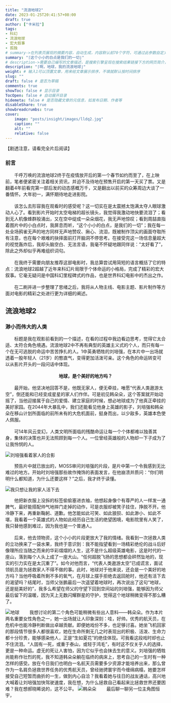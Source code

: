 ```yaml
---
title: "流浪地球2"
date: 2023-01-25T20:41:57+08:00
draft: true
author: ["卡米拉"]
tags:
- 科幻
- 流浪地球
- 宏大叙事
- 孤独
# summary->在列表页展现的摘要内容，自动生成，内容默认前70个字符，可通过此参数自定义，一般无需专门设置
summary: "⌈这个小小的白点是我们的一切⌋"
# description->需要自己编写的文章描述，是搜索引擎呈现在搜索结果链接下方的网页简介，建议设置
description: "⌈啊，地球，我的流浪地球⌋"
weight: # 输入1可以顶置文章，用来给文章展示排序，不填就默认按时间排序
slug: ""
draft: false # 是否为草稿
comments: true
showToc: false # 显示目录
TocOpen: false # 自动展开目录
hidemeta: false # 是否隐藏文章的元信息，如发布日期、作者等
disableShare: true 
showbreadcrumbs: true
cover:
    image: "posts/insight/images/lldq2.jpg"
    caption: ""
    alt: ""
    relative: false
---
```

【剧透注意，请看完全片后阅读】
<h3>前言</h3>
&ensp;&ensp;&ensp;&ensp;千呼万唤的流浪地球2终于在疫情放开后的第一个春节如约而至了，在上映前，笔者便紧密关注着相关资讯，并迫不及待地在预售开启的第一天买了票。又是翻着4年前看完第一部后发的动态感概万千，又是翻出以前买的众筹周边大谈了一番情怀。大年初一，满怀期待地走进影院。
<br><br/>
&ensp;&ensp;&ensp;&ensp;该怎么去形容我在观看时的感受呢？这一切实在是太震撼太饱满太夺人眼球激动人心了。看到影片开始时太空电梯的超长镜头，我觉得我激动地快要流泪了；看到无人机像蜂群般涌出，又在空中绽成一朵朵烟花，我无声地惊叹；看到周喆直指着图片中的小白点时，我屏息而听，“这个小小的白点，是我们的一切”；我在每一处全场鸦雀无声的地方同样无声地赞叹、揪心、流泪，既被制作顶尖的画面夺取所有注意，也在每个艰难的抉择面前打开脑洞不停思考。在接受完这一场信息量超大的视觉轰炸后，我却头脑空白、无法言语，我毫不怀疑地跟同伴说：“太好看了”，除此之外却似乎再难组织词句。
<br><br/>
&ensp;&ensp;&ensp;&ensp;在我终于需要向朋友推荐这部电影时，我总算尝试用简短的语言概括了它的特点：流浪地球2超越了近年来科幻片局限于个体命运的小格局，完成了精彩的宏大叙事。它毫无疑问是中国科幻里程碑式的作品，也是世界科幻电影中的杰出之作。
<br><br/>
&ensp;&ensp;&ensp;&ensp;在二刷并进一步整理了思绪之后，我将从人物主线、电影主题、影片制作等方面对电影的精彩之处进行更为详细的阐述。

<h2>流浪地球2</h2>
<h3>渺小而伟大的人类</h3>
&ensp;&ensp;&ensp;&ensp;标题是我在观影前看到的一个描述，在看的过程中我边看边思考，觉得它太合适、太符合角色境遇。流浪地球2中不再有典型的英雄主义式的个人，而只有每一个在无可逃脱的命运中苦苦挣扎的人。1中英勇牺牲的刘培强，在本片中一出场就透着一股年轻人（21岁）的憨直气，变得更加活泼可亲。这个角色的命运转变可以从影片开头的一段问话中体现。
<br><br/>
<div style="text-align:center"><strong>地球，是个美好的地方吗？</strong></div>
<br/>
&ensp;&ensp;&ensp;&ensp;最开始，他坚决地回答不是，他既无家人，便无牵挂，唯愿“代表人类遨游太空”，倒还能和已经变成星星的家人们作伴。可是初见韩朵朵，这个答案就开始动摇了，当他迎接属于自己的爱情、建立家庭的时候，想必地球成为了他真正牵挂的美好家园。在2044年大暴乱中，我们还能看见他身上英雄的影子，刘培强和韩朵朵在移山计划所面临的前所未有的大危机面前，挺身而出，以少敌多，英雄本色使人佩服。
<br><br/>
&ensp;&ensp;&ensp;&ensp;可14年风云变幻，人类文明所面临的残酷命运让每一个个体都难以独善其身，集体的决策也并无法照顾到每一个人。一位曾经英雄般的人物却一下子成为了让我怜悯的人。

![刘培强看着家人的合影](https://i.imgtg.com/2023/01/25/SymQF.png)

&ensp;&ensp;&ensp;&ensp;预告片中就已放出的，MOSS审问刘培强的片段，是片中第一个令我感到无比难过的地方。开始时刘培强那些故作掩饰的表面发言，在他崩溃并质问：“你们明明什么都知道，为什么还要这样？”之后，我才终于读懂。

![我只想让我的家人活下去](https://i.imgtg.com/2023/01/25/SyHmB.png)

&ensp;&ensp;&ensp;&ensp;他把新衣服上没拆的标签偷偷塞进衣袖，他想起身像个有尊严的人一样发一通脾气，最好能搭配帅气地摔门走掉的动作，可是衣服却被凳子挂住，挣脱不开。他冷静下来，再重新鞠躬、道歉。他怎能如此可笑、如此狼狈、如此渺小、如此不堪，我看着一个英雄式的人物如此经历自己生活的绝望困境，电影院里有人笑了，我只替他感到难过，因为我也是一个普通人。
<br><br/>
&ensp;&ensp;&ensp;&ensp;后来，他去领物资，这个小小的片段更放大了我的情绪。我看到一次拯救人类的立功换来了一袋水果，我终于意识到：我不能指望看到一场精彩绝伦的战斗后好像理所应当随之而来的华彩熠熠的人生，这不是什么超级英雄电影，这是时代的一座山，落到每个人头上成了一座大山。“任何超脱飞扬的思想都会砰然坠地的，现实的引力实在是太沉重了”。如今对他而言，“代表人类遨游太空”已成谎言，面试领航员是为拯救家人不得不做的事。此时，地球对于他来说，还会是一个美好的地方吗？当他呼吸着所剩不多的氧气，在月球上摆手拒绝去返回舱时，他还有活下去的渴望吗？结尾时，当师父张鹏最后一次遥望着地球时，再次说出了这句“地球，还是挺美好的”，我多么希望在师父的守望下回到空间站的刘培强，能够因为师父最后留下的温暖，因为天上无数闪耀群星的守护，觉得这个地球稍微变得不那么糟了。

![地球](https://i.imgtg.com/2023/01/25/SyLVs.png)
&ensp;&ensp;&ensp;&ensp;我想讨论的第二个角色可能稍微有些出人意料——韩朵朵。作为本片两名重要女性角色之一，她一出场就让人印象深刻：哇，好帅。优秀的航天员，在危机中也能冷静判断做出卓越贡献。即便她戏份不多，也足够讨喜。她坐飞机回家的那段情节很多人都很喜欢，她在生命所剩无几之时表现出的积极、活泼、生命力都十分珍贵，能够感染他人，正是“生如夏花”的绝佳体现。可我看这段戏时却也止不住流泪。“人固有一死，或重于泰山，或轻于鸿毛”，有时这不仅关乎人的选择，更是一种命运。虚无的死让人害怕，因为它似乎也会抹去生的意义。刘培强的牺牲尚能称作壮烈的死，我不知道韩朵朵躺在临终的病床上，思考自己的一生时有一种怎样的感受。放在今日我们也明白一名航天员需要多少资源才能培养出来，那么曾作为一名肩负拯救世界任务的优秀航天员，曾经驰骋寰宇而今缠绵病榻，她要怎样接受自己短暂而曲折的一生，做到内心自洽？我看着她与往日的战友通话，高兴地大喊着让刘培强加快驾驶速度，我在想，为什么拯救自己看起来比拯救世界还要困难？我在想郝晓晞说的，这不公平。
![韩朵朵](https://i.imgtg.com/2023/01/25/SydiC.png)
&ensp;&ensp;&ensp;&ensp;最后聊一聊另一位主角图恒宇，